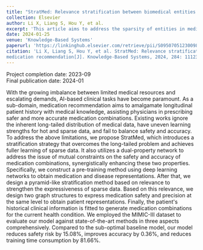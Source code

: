 ```yaml
---
title: "StratMed: Relevance stratification between biomedical entities for sparsity on medication recommendation"
collection: Elsevier
author: Li X, Liang S, Hou Y, et al.
excerpt: 'This article aims to address the sparsity of entities in medication recommendations.'
date: 2024-01-25
venue: 'Knowledge-Based Systems'
paperurl: 'https://linkinghub.elsevier.com/retrieve/pii/S0950705123009887'
citation: 'Li X, Liang S, Hou Y, et al. StratMed: Relevance stratification between biomedical entities for sparsity on
medication recommendation[J]. Knowledge-Based Systems, 2024, 284: 111239.'
---
```


Project completion date: 2023-09  
Final publication date: 2024-01

With the growing imbalance between limited medical resources and escalating demands, AI-based clinical tasks have become
paramount. As a sub-domain, medication recommendation aims to amalgamate longitudinal patient history with medical
knowledge, assisting physicians in prescribing safer and more accurate medication combinations.
Existing works ignore the inherent long-tailed distribution of medical data, have uneven learning strengths for hot and
sparse data, and fail to balance safety and accuracy.
To address the above limitations, we propose StratMed, which introduces a stratification strategy that overcomes the
long-tailed problem and achieves fuller learning of sparse data. It also utilizes a dual-property network to address the
issue of mutual constraints on the safety and accuracy of medication combinations, synergistically enhancing these two
properties.
Specifically, we construct a pre-training method using deep learning networks to obtain medication and disease
representations.
After that, we design a pyramid-like stratification method based on relevance to strengthen the expressiveness of sparse
data.
Based on this relevance, we design two graph structures to express medication safety and precision at the same level to
obtain patient representations.
Finally, the patient's historical clinical information is fitted to generate medication combinations for the current
health condition.
We employed the MIMIC-III dataset to evaluate our model against state-of-the-art methods in three aspects
comprehensively. Compared to the sub-optimal baseline model, our model reduces safety risk by 15.08%, improves accuracy
by 0.36%, and reduces training time consumption by 81.66%.